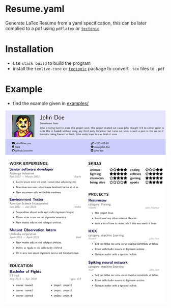 # Resume.yaml
Generate LaTex Resume from a yaml specification, this can be later complied to a pdf using `pdflatex` or [`tectonic`](https://github.com/tectonic-typesetting/tectonic)
# Installation
* use `stack build` to build the program
* install the `texlive-core` or [`tectonic`](https://github.com/tectonic-typesetting/tectonic) package to convert `.tex` files to `.pdf`
# Example
* find the example given in [examples/](https://github.com/isqnwtn/resume.yaml/tree/main/examples)

![Resume Example](https://raw.githubusercontent.com/isqnwtn/resume.yaml/main/examples/images/test.jpg)
